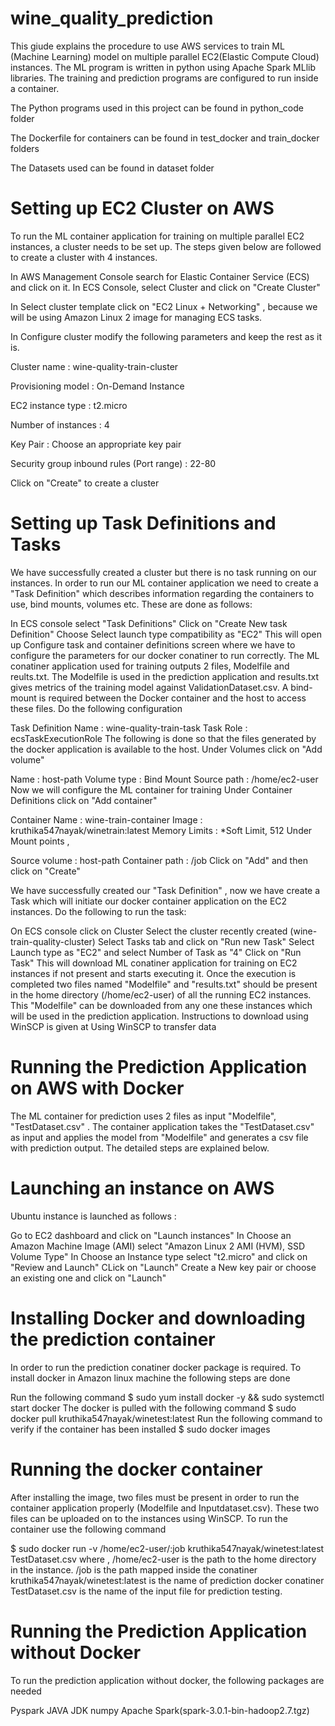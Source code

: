# wine_quality_prediction

This giude explains the procedure to use AWS services to train ML (Machine Learning) model on multiple parallel EC2(Elastic Compute Cloud) instances. The ML program is written in python using Apache Spark MLlib libraries. The training and prediction programs are configured to run inside a container.

The Python programs used in this project can be found in python_code folder

The Dockerfile for containers can be found in test_docker and train_docker folders

The Datasets used can be found in dataset folder

# Setting up EC2 Cluster on AWS

To run the ML container application for training on multiple parallel EC2 instances, a cluster needs to be set up. The steps given below are followed to create a cluster with 4 instances.

In AWS Management Console search for Elastic Container Service (ECS) and click on it. In ECS Console, select Cluster and click on "Create Cluster"

In Select cluster template click on "EC2 Linux + Networking" , because we will be using Amazon Linux 2 image for managing ECS tasks.

In Configure cluster modify the following parameters and keep the rest as it is.

Cluster name : wine-quality-train-cluster

Provisioning model : On-Demand Instance

EC2 instance type : t2.micro

Number of instances : 4

Key Pair : Choose an appropriate key pair

Security group inbound rules (Port range) : 22-80

Click on "Create" to create a cluster

# Setting up Task Definitions and Tasks

We have successfully created a cluster but there is no task running on our instances. In order to run our ML container application we need to create a "Task Definition" which describes information regarding the containers to use, bind mounts, volumes etc. These are done as follows:

In ECS console select "Task Definitions"
Click on "Create New task Definition"
Choose Select launch type compatibility as "EC2"
This will open up Configure task and container definitions screen where we have to configure the parameters for our docker conatiner to run correctly. The ML conatiner application used for training outputs 2 files, Modelfile and reults.txt. The Modelfile is used in the prediction application and results.txt gives metrics of the training model against ValidationDataset.csv. A bind-mount is required between the Docker container and the host to access these files. Do the following configuration

Task Definition Name : wine-quality-train-task
Task Role : ecsTaskExecutionRole
The following is done so that the files generated by the docker application is available to the host. Under Volumes click on "Add volume"

Name : host-path
Volume type : Bind Mount
Source path : /home/ec2-user
Now we will configure the ML container for training Under Container Definitions click on "Add container"

Container Name : wine-train-container
Image : kruthika547nayak/winetrain:latest
Memory Limits : *Soft Limit, 512
Under Mount points ,

Source volume : host-path
Container path : /job
Click on "Add" and then click on "Create"

We have successfully created our "Task Definition" , now we have create a Task which will initiate our docker container application on the EC2 instances. Do the following to run the task:

On ECS console click on Cluster
Select the cluster recently created (wine-train-quality-cluster)
Select Tasks tab and click on "Run new Task"
Select Launch type as "EC2" and select Number of Task as "4"
Click on "Run Task"
This will download ML conatiner application for training on EC2 instances if not present and starts executing it. Once the execution is completed two files named "Modelfile" and "results.txt" should be present in the home directory (/home/ec2-user) of all the running EC2 instances. This "Modelfile" can be downloaded from any one these instances which will be used in the prediction application. Instructions to download using WinSCP is given at Using WinSCP to transfer data

# Running the Prediction Application on AWS with Docker

The ML container for prediction uses 2 files as input "Modelfile", "TestDataset.csv" . The container application takes the "TestDataset.csv" as input and applies the model from "Modelfile" and generates a csv file with prediction output. The detailed steps are explained below.

# Launching an instance on AWS
Ubuntu instance is launched as follows :

Go to EC2 dashboard and click on "Launch instances"
In Choose an Amazon Machine Image (AMI) select "Amazon Linux 2 AMI (HVM), SSD Volume Type"
In Choose an Instance type select "t2.micro" and click on "Review and Launch"
CLick on "Launch"
Create a New key pair or choose an existing one and click on "Launch"

# Installing Docker and downloading the prediction container

In order to run the prediction conatiner docker package is required. To install docker in Amazon linux machine the following steps are done

Run the following command
    $ sudo yum install docker -y && sudo systemctl start docker
The docker is pulled with the following command
    $ sudo docker pull kruthika547nayak/winetest:latest
Run the following command to verify if the container has been installed
    $ sudo docker images

# Running the docker container

After installing the image, two files must be present in order to run the container application properly (Modelfile and Inputdataset.csv). These two files can be uploaded on to the instances using WinSCP. To run the container use the following command

  $ sudo docker run -v /home/ec2-user/:job kruthika547nayak/winetest:latest TestDataset.csv
where , /home/ec2-user is the path to the home directory in the instance. /job is the path mapped inside the conatiner kruthika547nayak/winetest:latest is the name of prediction docker conatiner TestDataset.csv is the name of the input file for prediction testing.

# Running the Prediction Application without Docker

To run the prediction application without docker, the following packages are needed

Pyspark
JAVA JDK
numpy
Apache Spark(spark-3.0.1-bin-hadoop2.7.tgz)

